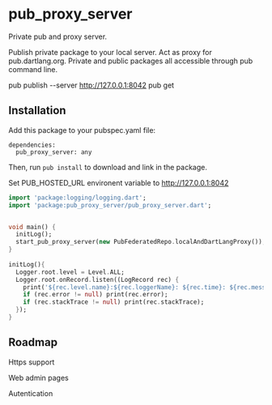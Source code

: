 pub_proxy_server
=====

Private pub and proxy server.

Publish private package to your local server.
Act as proxy for pub.dartlang.org.
Private and public packages all accessible through pub command line.

pub publish --server http://127.0.0.1:8042
pub get


Installation
------------

Add this package to your pubspec.yaml file:

    dependencies:
      pub_proxy_server: any

Then, run `pub install` to download and link in the package.
  
Set PUB_HOSTED_URL environent variable to http://127.0.0.1:8042

```dart
import 'package:logging/logging.dart';
import 'package:pub_proxy_server/pub_proxy_server.dart';


void main() {
  initLog();
  start_pub_proxy_server(new PubFederatedRepo.localAndDartLangProxy());
}
 
initLog(){
  Logger.root.level = Level.ALL;
  Logger.root.onRecord.listen((LogRecord rec) {
    print('${rec.level.name}:${rec.loggerName}: ${rec.time}: ${rec.message}');
    if (rec.error != null) print(rec.error);
    if (rec.stackTrace != null) print(rec.stackTrace);
  });
}
```

Roadmap
------------

Https support

Web admin pages

Autentication

